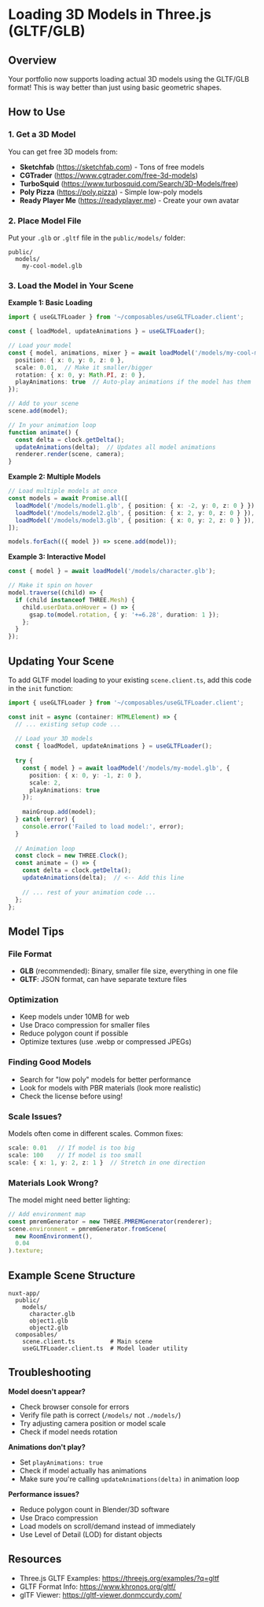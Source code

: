 # Loading 3D Models in Three.js (GLTF/GLB)

## Overview
Your portfolio now supports loading actual 3D models using the GLTF/GLB format! This is way better than just using basic geometric shapes.

## How to Use

### 1. Get a 3D Model
You can get free 3D models from:
- **Sketchfab** (https://sketchfab.com) - Tons of free models
- **CGTrader** (https://www.cgtrader.com/free-3d-models)
- **TurboSquid** (https://www.turbosquid.com/Search/3D-Models/free)
- **Poly Pizza** (https://poly.pizza) - Simple low-poly models
- **Ready Player Me** (https://readyplayer.me) - Create your own avatar

### 2. Place Model File
Put your `.glb` or `.gltf` file in the `public/models/` folder:
```
public/
  models/
    my-cool-model.glb
```

### 3. Load the Model in Your Scene

**Example 1: Basic Loading**
```typescript
import { useGLTFLoader } from '~/composables/useGLTFLoader.client';

const { loadModel, updateAnimations } = useGLTFLoader();

// Load your model
const { model, animations, mixer } = await loadModel('/models/my-cool-model.glb', {
  position: { x: 0, y: 0, z: 0 },
  scale: 0.01,  // Make it smaller/bigger
  rotation: { x: 0, y: Math.PI, z: 0 },
  playAnimations: true  // Auto-play animations if the model has them
});

// Add to your scene
scene.add(model);

// In your animation loop
function animate() {
  const delta = clock.getDelta();
  updateAnimations(delta);  // Updates all model animations
  renderer.render(scene, camera);
}
```

**Example 2: Multiple Models**
```typescript
// Load multiple models at once
const models = await Promise.all([
  loadModel('/models/model1.glb', { position: { x: -2, y: 0, z: 0 } }),
  loadModel('/models/model2.glb', { position: { x: 2, y: 0, z: 0 } }),
  loadModel('/models/model3.glb', { position: { x: 0, y: 2, z: 0 } }),
]);

models.forEach(({ model }) => scene.add(model));
```

**Example 3: Interactive Model**
```typescript
const { model } = await loadModel('/models/character.glb');

// Make it spin on hover
model.traverse((child) => {
  if (child instanceof THREE.Mesh) {
    child.userData.onHover = () => {
      gsap.to(model.rotation, { y: '+=6.28', duration: 1 });
    };
  }
});
```

## Updating Your Scene

To add GLTF model loading to your existing `scene.client.ts`, add this code in the `init` function:

```typescript
import { useGLTFLoader } from '~/composables/useGLTFLoader.client';

const init = async (container: HTMLElement) => {
  // ... existing setup code ...
  
  // Load your 3D models
  const { loadModel, updateAnimations } = useGLTFLoader();
  
  try {
    const { model } = await loadModel('/models/my-model.glb', {
      position: { x: 0, y: -1, z: 0 },
      scale: 2,
      playAnimations: true
    });
    
    mainGroup.add(model);
  } catch (error) {
    console.error('Failed to load model:', error);
  }
  
  // Animation loop
  const clock = new THREE.Clock();
  const animate = () => {
    const delta = clock.getDelta();
    updateAnimations(delta);  // <-- Add this line
    
    // ... rest of your animation code ...
  };
};
```

## Model Tips

### File Format
- **GLB** (recommended): Binary, smaller file size, everything in one file
- **GLTF**: JSON format, can have separate texture files

### Optimization
- Keep models under 10MB for web
- Use Draco compression for smaller files
- Reduce polygon count if possible
- Optimize textures (use .webp or compressed JPEGs)

### Finding Good Models
- Search for "low poly" models for better performance
- Look for models with PBR materials (look more realistic)
- Check the license before using!

### Scale Issues?
Models often come in different scales. Common fixes:
```typescript
scale: 0.01   // If model is too big
scale: 100    // If model is too small
scale: { x: 1, y: 2, z: 1 }  // Stretch in one direction
```

### Materials Look Wrong?
The model might need better lighting:
```typescript
// Add environment map
const pmremGenerator = new THREE.PMREMGenerator(renderer);
scene.environment = pmremGenerator.fromScene(
  new RoomEnvironment(), 
  0.04
).texture;
```

## Example Scene Structure
```
nuxt-app/
  public/
    models/
      character.glb
      object1.glb
      object2.glb
  composables/
    scene.client.ts          # Main scene
    useGLTFLoader.client.ts  # Model loader utility
```

## Troubleshooting

**Model doesn't appear?**
- Check browser console for errors
- Verify file path is correct (`/models/` not `./models/`)
- Try adjusting camera position or model scale
- Check if model needs rotation

**Animations don't play?**
- Set `playAnimations: true`
- Check if model actually has animations
- Make sure you're calling `updateAnimations(delta)` in animation loop

**Performance issues?**
- Reduce polygon count in Blender/3D software
- Use Draco compression
- Load models on scroll/demand instead of immediately
- Use Level of Detail (LOD) for distant objects

## Resources
- Three.js GLTF Examples: https://threejs.org/examples/?q=gltf
- GLTF Format Info: https://www.khronos.org/gltf/
- glTF Viewer: https://gltf-viewer.donmccurdy.com/
